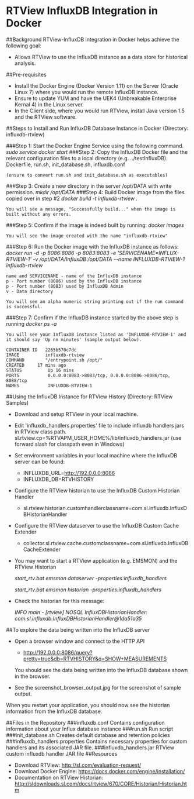 # RTView InfluxDB Integration in Docker

##Background
RTView-InfluxDB integration in Docker helps achieve the following goal: 
* Allows RTView to use the InfluxDB instance as a data store for historical analysis. 

##Pre-requisites
* Install the Docker Engine (Docker Version 1.11) on the Server (Oracle Linux 7) where you would run the remote InfluxDB instance. 
* Ensure to update YUM and have the UEK4 (Unbreakable Enterprise Kernal 4) in the Linux server. 
* In the Client side, where you would run RTView, install Java version 1.5 and the RTView software. 

##Steps to Install and Run InfluxDB Database Instance in Docker
(Directory: influxdb-rtview)

###Step 1: Start the Docker Engine Service using the following command. 
*sudo service docker start*
###Step 2: Copy the InfluxDB Docker file and the relevant configuration files to a local directory (e.g. ../testInfluxDB).
	Dockerfile, run.sh, init_database.sh, influxdb.conf
	
	(ensure to convert run.sh and init_database.sh as executables)
###Step 3: Create a new directory in the server /opt/DATA with write permission. 
*mkdir /opt/DATA*
###Step 4: Build Docker image from the files copied over in step #2
*docker build -t influxdb-rtview .*
	
	You will see a message, "Successfully build..." when the image is built without any errors. 
###Step 5: Confirm if the image is indeed built by running: 
*docker images*
	
	You will see the image created with the name "influxdb-rtview"
###Step 6: Run the Docker image with the InfluxDB instance as follows:
*docker run -d -p 8086:8086 -p 8083:8083 -e 'SERVICENAME=INFLUX-RTVIEW-1' -v /opt/DATA/InfluxDB:/opt/DATA --name INFLUXDB-RTVIEW-1 influxdb-rtview*
	
	name and SERVICENAME - name of the InfluxDB instance
	p - Port number (8086) used by the InfluxDB instance
	p - Port number (8083) used by InfluxDB Admin
	v - Data directory
	
	You will see an alpha numeric string printing out if the run command is successful. 
###Step 7: Confirm if the InfluxDB instance started by the above step is running
*docker ps -a*

	You will see your InfluxDB instance listed as 'INFLUXDB-RTVIEW-1' and it should say 'Up nn minutes' (sample output below).
	
	CONTAINER ID   2265b570c7dc     
	IMAGE          influxdb-rtview 
	COMMAND        "/entrypoint.sh /opt/"     
	CREATED    	17 mins ago         
	STATUS          Up 16 mins     
	PORTS           0.0.0.0:8083->8083/tcp, 0.0.0.0:8086->8086/tcp, 8088/tcp
	NAMES           INFLUXDB-RTVIEW-1

##Using the InfluxDB Instance for RTView History 
(Directory: RTView Samples)
* Download and setup RTView in your local machine. 
* Edit 'influxdb_handlers.properties' file to include influxdb handlers jars in RTView class path. 
  sl.rtview.cp=%RTVAPM_USER_HOME%/lib/influxdb_handlers.jar
  (use forward slash for classpath even in Windows)
* Set environment variables in your local machine where the InfluxDB server can be found:
	* INFLUXDB_URL=http://192.0.0.0:8086
	* INFLUXDB_DB=RTVHISTORY
* Configure the RTView historian to use the InfluxDB Custom Historian Handler 
	* sl.rtview.historian.customhandlerclassname=com.sl.influxdb.InfluxDBHistorianHandler
* Configure the RTView dataserver to use the InfluxDB Custom Cache Extender 
	* collector.sl.rtview.cache.customclassname=com.sl.influxdb.InfluxDBCacheExtender

* You may want to start a RTView application (e.g. EMSMON) and the RTView Historian

	*start_rtv.bat emsmon dataserver -properties:influxdb_handlers*
	
	*start_rtv.bat emsmon historian -properties:influxdb_handlers*

* Check the historian for this message:

	*INFO  main - [rtview] NOSQL InfluxDBHistorianHandler: com.sl.influxdb.InfluxDBHistorianHandler@1da51a35*

##To explore the data being written into the InfluxDB server
* Open a browser window and connect to the HTTP API
	* http://192.0.0.0:8086/query?pretty=true&db=RTVHISTORY&q=SHOW+MEASUREMENTS
	
	You should see the data being written into the InfluxDB database shown in the browser. 
* See the screenshot_browser_output.jpg for the screenshot of sample output. 
	
When you restart your application, you should now see the historian information from the InfluxDB database. 

##Files in the Repository
###influxdb.conf
Contains configuration information about your Influx database instance
###run.sh
Run script
###init_database.sh
Creates default database and retention policies
###influxdb_handlers.properties
Contains necessary properties for custom handlers and its associated JAR file. 
###influxdb_handlers.jar
RTView custom influxdb handler JAR file
##Resources
* Download RTView: http://sl.com/evaluation-request/
* Download Docker Engine: https://docs.docker.com/engine/installation/
* Documentation on RTView Historian: http://sldownloads.sl.com/docs/rtview/670/CORE/Historian/Historian.htm

